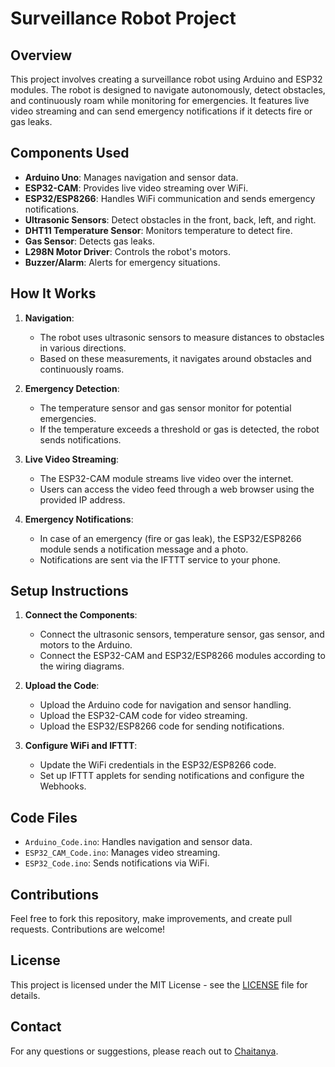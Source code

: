 # Surveillance Robot Project

## Overview

This project involves creating a surveillance robot using Arduino and ESP32 modules. The robot is designed to navigate autonomously, detect obstacles, and continuously roam while monitoring for emergencies. It features live video streaming and can send emergency notifications if it detects fire or gas leaks.

## Components Used

- **Arduino Uno**: Manages navigation and sensor data.
- **ESP32-CAM**: Provides live video streaming over WiFi.
- **ESP32/ESP8266**: Handles WiFi communication and sends emergency notifications.
- **Ultrasonic Sensors**: Detect obstacles in the front, back, left, and right.
- **DHT11 Temperature Sensor**: Monitors temperature to detect fire.
- **Gas Sensor**: Detects gas leaks.
- **L298N Motor Driver**: Controls the robot's motors.
- **Buzzer/Alarm**: Alerts for emergency situations.

## How It Works

1. **Navigation**:
   - The robot uses ultrasonic sensors to measure distances to obstacles in various directions.
   - Based on these measurements, it navigates around obstacles and continuously roams.

2. **Emergency Detection**:
   - The temperature sensor and gas sensor monitor for potential emergencies.
   - If the temperature exceeds a threshold or gas is detected, the robot sends notifications.

3. **Live Video Streaming**:
   - The ESP32-CAM module streams live video over the internet.
   - Users can access the video feed through a web browser using the provided IP address.

4. **Emergency Notifications**:
   - In case of an emergency (fire or gas leak), the ESP32/ESP8266 module sends a notification message and a photo.
   - Notifications are sent via the IFTTT service to your phone.

## Setup Instructions

1. **Connect the Components**:
   - Connect the ultrasonic sensors, temperature sensor, gas sensor, and motors to the Arduino.
   - Connect the ESP32-CAM and ESP32/ESP8266 modules according to the wiring diagrams.

2. **Upload the Code**:
   - Upload the Arduino code for navigation and sensor handling.
   - Upload the ESP32-CAM code for video streaming.
   - Upload the ESP32/ESP8266 code for sending notifications.

3. **Configure WiFi and IFTTT**:
   - Update the WiFi credentials in the ESP32/ESP8266 code.
   - Set up IFTTT applets for sending notifications and configure the Webhooks.

## Code Files

- `Arduino_Code.ino`: Handles navigation and sensor data.
- `ESP32_CAM_Code.ino`: Manages video streaming.
- `ESP32_Code.ino`: Sends notifications via WiFi.

## Contributions

Feel free to fork this repository, make improvements, and create pull requests. Contributions are welcome!

## License

This project is licensed under the MIT License - see the [LICENSE](LICENSE) file for details.

## Contact

For any questions or suggestions, please reach out to [Chaitanya](chaitanyanagasai143@gmail.com).

